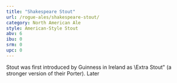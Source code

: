 ```yaml
---
title: "Shakespeare Stout"
url: /rogue-ales/shakespeare-stout/
category: North American Ale
style: American-Style Stout
abv: 6
ibu: 0
srm: 0
upc: 0
---
```

Stout was first introduced by Guinness in Ireland as \Extra Stout\" (a stronger version of their Porter). Later
